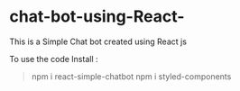 # chat-bot-using-React-
This is a Simple Chat bot created using React js

To use the code Install :
> npm i react-simple-chatbot
> npm i styled-components
